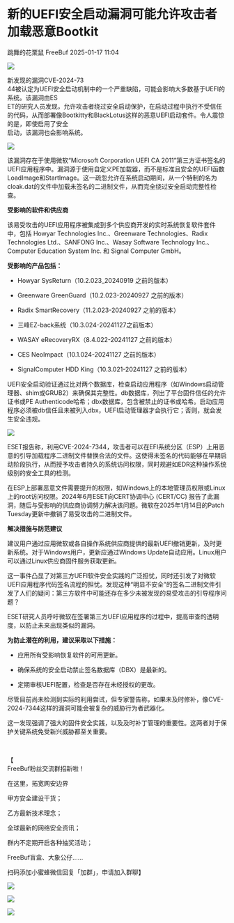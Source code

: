 #  新的UEFI安全启动漏洞可能允许攻击者加载恶意Bootkit   
跳舞的花栗鼠  FreeBuf   2025-01-17 11:04  
  
![](https://mmbiz.qpic.cn/mmbiz_gif/qq5rfBadR38jUokdlWSNlAjmEsO1rzv3srXShFRuTKBGDwkj4gvYy34iajd6zQiaKl77Wsy9mjC0xBCRg0YgDIWg/640?wx_fmt=gif&wxfrom=5&wx_lazy=1&tp=webp "")  
  
  
新发现的漏洞CVE-2024-73  
44被认定为UEFI安全启动机制中的一个严重缺陷，可能会影响大多数基于UEFI的系统。该漏洞由ES  
ET的研究人员发现，允许攻击者绕过安全启动保护，在启动过程中执行不受信任的代码，从而部署像Bootkitty和BlackLotus这样的恶意UEFI启动套件。令人震惊的是，即使启用了安全  
启动，该漏洞也会影响系统。  
  
  
![](https://mmbiz.qpic.cn/mmbiz_jpg/qq5rfBadR38CJILCF0N7ojic1yGnZkR4cqKF47TV1WLMurQ0J4tAYDanQEdXnfSO2lxMWObT6U7Y6iaicibqDsWOvg/640?wx_fmt=jpeg&from=appmsg "")  
  
  
该漏洞存在于使用微软“Microsoft Corporation UEFI CA 2011”第三方证书签名的UEFI应用程序中。漏洞源于使用自定义PE加载器，而不是标准且安全的UEFI函数LoadImage和StartImage。这一疏忽允许在系统启动期间，从一个特制的名为cloak.dat的文件中加载未签名的二进制文件，从而完全绕过安全启动完整性检查。  
  
  
**受影响的软件和供应商**  
  
  
  
该易受攻击的UEFI应用程序被集成到多个供应商开发的实时系统恢复软件套件中，包括 Howyar Technologies Inc.、Greenware Technologies、Radix Technologies Ltd.、SANFONG Inc.、Wasay Software Technology Inc.、Computer Education System Inc. 和 Signal Computer GmbH。  
  
  
**受影响的产品包括：**  
- Howyar SysReturn（10.2.023_20240919 之前的版本）  
  
- Greenware GreenGuard（10.2.023-20240927 之前的版本）  
  
- Radix SmartRecovery（11.2.023-20240927 之前的版本）  
  
- 三峰EZ-back系统（10.3.024-20241127之前版本）  
  
- WASAY eRecoveryRX（8.4.022-20241127 之前的版本）  
  
- CES NeoImpact（10.1.024-20241127 之前的版本）  
  
- SignalComputer HDD King（10.3.021-20241127 之前的版本）  
  
UEFI安全启动验证通过比对两个数据库，检查启动应用程序（如Windows启动管理器、shim或GRUB2）来确保其完整性。db数据库，列出了平台固件信任的允许证书或PE Authenticode哈希；dbx数据库，包含被禁止的证书或哈希。启动应用程序必须被db信任且未被列入dbx，UEFI启动管理器才会执行它；否则，就会发生安全违规。  
  
  
![](https://mmbiz.qpic.cn/mmbiz_jpg/qq5rfBadR38CJILCF0N7ojic1yGnZkR4chzWEkvkaVWJcIkyjf3B5kcvMd1PiaedwbcWdS4xOteRe6BxSWSpaQpQ/640?wx_fmt=jpeg&from=appmsg "")  
  
  
ESET报告称，利用CVE-2024-7344，攻击者可以在EFI系统分区（ESP）上用恶意的引导加载程序二进制文件替换合法的文件。这使得未签名的代码能够在早期启动阶段执行，从而授予攻击者持久的系统访问权限，同时规避如EDR这种操作系统级别的安全工具的检测。  
  
  
在ESP上部署恶意文件需要提升的权限，如Windows上的本地管理员权限或Linux上的root访问权限。2024年6月ESET向CERT协调中心 (CERT/CC) 报告了此漏洞，随后与受影响的供应商协调努力解决该问题。微软在2025年1月14日的Patch Tuesday更新中撤销了易受攻击的二进制文件。  
  
  
**解决措施与防范建议**  
  
  
  
建议用户通过应用微软或各自操作系统供应商提供的最新UEFI撤销更新，及时更新系统。对于Windows用户，更新应通过Windows Update自动应用。Linux用户可以通过Linux供应商固件服务获取更新。  
  
  
这一事件凸显了对第三方UEFI软件安全实践的广泛担忧，同时还引发了对微软UEFI应用程序代码签名流程的担忧。发现这种“明显不安全”的签名二进制文件引发了人们的疑问：第三方软件中可能还存在多少未被发现的易受攻击的引导程序问题？  
  
  
ESET研究人员呼吁微软在签署第三方UEFI应用程序的过程中，提高审查的透明度，以防止未来出现类似的漏洞。  
  
  
**为防止潜在的利用，建议采取以下措施：**  
- 应用所有受影响恢复软件的可用更新。  
  
- 确保系统的安全启动禁止签名数据库（DBX）是最新的。  
  
- 定期审核UEFI配置，检查是否存在未经授权的更改。  
  
尽管目前尚未检测到实际的利用尝试，但专家警告称，如果未及时修补，像CVE-2024-7344这样的漏洞可能会被复杂的威胁行为者武器化。  
  
  
这一发现强调了强大的固件安全实践，以及及时补丁管理的重要性。这两者对于保护关键系统免受新兴威胁都至关重要。  
  
   
  
【  
FreeBuf粉丝交流群招新啦！  
  
在这里，拓宽网安边界  
  
甲方安全建设干货；  
  
乙方最新技术理念；  
  
全球最新的网络安全资讯；  
  
群内不定期开启各种抽奖活动；  
  
FreeBuf盲盒、大象公仔......  
  
扫码添加小蜜蜂微信回复「加群」，申请加入群聊】  
  
  
![](https://mmbiz.qpic.cn/mmbiz_jpg/qq5rfBadR3ich6ibqlfxbwaJlDyErKpzvETedBHPS9tGHfSKMCEZcuGq1U1mylY7pCEvJD9w60pWp7NzDjmM2BlQ/640?wx_fmt=other&wxfrom=5&wx_lazy=1&wx_co=1&retryload=2&tp=webp "")  
  
  
![](https://mmbiz.qpic.cn/mmbiz_png/qq5rfBadR3ic5icaZr7IGkVcd3DT6vXW4B4LOZ1M7YkTPhS1AT2DQJaicFjtCxt5BRO7p5AOJqvH3EJABCd0BFqYQ/640?wx_fmt=other&from=appmsg&wxfrom=5&wx_lazy=1&wx_co=1&tp=webp "")  
  
  
  
  
  
  
  
[](https://mp.weixin.qq.com/s?__biz=MjM5NjA0NjgyMA==&mid=2651253272&idx=1&sn=82468d927062b7427e3ca8a912cb2dc7&scene=21#wechat_redirect)  
  
![](https://mmbiz.qpic.cn/mmbiz_gif/qq5rfBadR3icF8RMnJbsqatMibR6OicVrUDaz0fyxNtBDpPlLfibJZILzHQcwaKkb4ia57xAShIJfQ54HjOG1oPXBew/640?wx_fmt=gif&wxfrom=5&wx_lazy=1&tp=webp "")  
  
